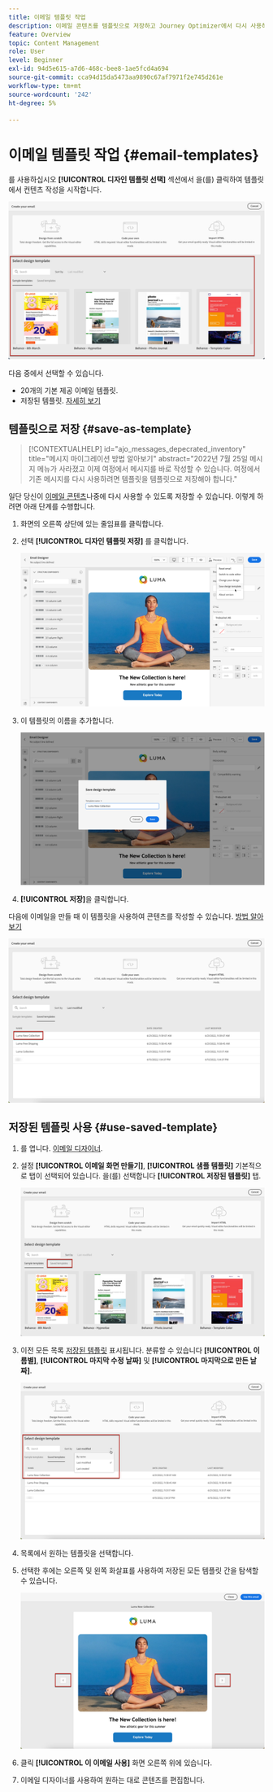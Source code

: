 ```yaml
---
title: 이메일 템플릿 작업
description: 이메일 콘텐츠를 템플릿으로 저장하고 Journey Optimizer에서 다시 사용하는 방법을 알아봅니다
feature: Overview
topic: Content Management
role: User
level: Beginner
exl-id: 94d5e615-a7d6-468c-bee8-1ae5fcd4a694
source-git-commit: cca94d15da5473aa9890c67af7971f2e745d261e
workflow-type: tm+mt
source-wordcount: '242'
ht-degree: 5%

---
```


# 이메일 템플릿 작업 {#email-templates}

를 사용하십시오 **[!UICONTROL 디자인 템플릿 선택]** 섹션에서 을(를) 클릭하여 템플릿에서 컨텐츠 작성을 시작합니다.

![](assets/email_designer-templates.png)

다음 중에서 선택할 수 있습니다.
* 20개의 기본 제공 이메일 템플릿.
* 저장된 템플릿. [자세히 보기](#save-as-template)

## 템플릿으로 저장 {#save-as-template}

>[!CONTEXTUALHELP]
>id="ajo_messages_depecrated_inventory"
>title="메시지 마이그레이션 방법 알아보기"
>abstract="2022년 7월 25일 메시지 메뉴가 사라졌고 이제 여정에서 메시지를 바로 작성할 수 있습니다. 여정에서 기존 메시지를 다시 사용하려면 템플릿을 템플릿으로 저장해야 합니다."

일단 당신이 [이메일 콘텐츠](design-emails.md)나중에 다시 사용할 수 있도록 저장할 수 있습니다. 이렇게 하려면 아래 단계를 수행합니다.

1. 화면의 오른쪽 상단에 있는 줄임표를 클릭합니다.

1. 선택 **[!UICONTROL 디자인 템플릿 저장]** 를 클릭합니다.

   ![](assets/email_designer-save-template.png)

1. 이 템플릿의 이름을 추가합니다.

   ![](assets/email_designer-template-name.png)

1. **[!UICONTROL 저장]**&#x200B;을 클릭합니다.

다음에 이메일을 만들 때 이 템플릿을 사용하여 콘텐츠를 작성할 수 있습니다. [방법 알아보기](#use-saved-template)

![](assets/email_designer-saved-template.png)

## 저장된 템플릿 사용 {#use-saved-template}

1. 를 엽니다. [이메일 디자이너](create-email-content.md).

1. 설정 **[!UICONTROL 이메일 화면 만들기]**, **[!UICONTROL 샘플 템플릿]** 기본적으로 탭이 선택되어 있습니다. 을(를) 선택합니다 **[!UICONTROL 저장된 템플릿]** 탭.

   ![](assets/email_designer-saved-templates-tab.png)

1. 이전 모든 목록 [저장된 템플릿](#save-as-template) 표시됩니다. 분류할 수 있습니다 **[!UICONTROL 이름별]**, **[!UICONTROL 마지막 수정 날짜]** 및 **[!UICONTROL 마지막으로 만든 날짜]**.

   ![](assets/email_designer-saved-templates.png)

1. 목록에서 원하는 템플릿을 선택합니다.

1. 선택한 후에는 오른쪽 및 왼쪽 화살표를 사용하여 저장된 모든 템플릿 간을 탐색할 수 있습니다.

   ![](assets/email_designer-saved-templates-navigate.png)

1. 클릭 **[!UICONTROL 이 이메일 사용]** 화면 오른쪽 위에 있습니다.

1. 이메일 디자이너를 사용하여 원하는 대로 콘텐츠를 편집합니다.

